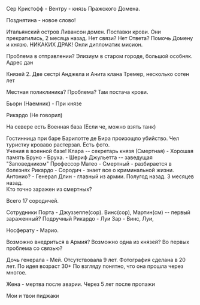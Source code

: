 Сер Кристофф - Вентру - князь Пражского Домена.

Позднятина - новое слово!


Итальянский остров Ливансон домен. Поставки крови. Они прекратились, 2 месяца назад. Нет связи? Нет Ответа? Помочь Домену и князю. НИКАКИХ ДРАК! Онли дипломатик мисион. 

Проблема в отправлении? Элизиум в старом городе, большой особняк. Адрес дан

Князей 2. Две сестрі Анджела и Анита клана Тремер, несколько сотен лет 

Местная поликлиника? Проблема? Там постача крови.

Бьорн (Наемник) - При князе

Рикардо (Не говорил) 

На севере есть Военная база (Если че, можно взять танк)

Гостинница при баре Барилотте де Бира произощло убийство. Чел туристку кроваво растерзал. Есть фото.   
Учения в военной базе! 
Клара -- секретарь князя (Смертная) - Хорошая память 
Бруно - Бруха. - Шериф
Джульетта -- заведущая "Заповедником"
Профессор Матео - Смертный - разбирается в болезнях
Рикардо - Сородич - знает все о криминальной жизни.
Антонио? - 
Генерал Длин - главный из армии. Полугод назад. 3 месяцев назад.  
Кто точно заражен из смертных?


Всего 17 сородичей. 

Сотрудники Порта - Джуззеппе(сор). Винс(сор), Мартин(см) -- первый зараженный? 
Подручный Рикардо - Луи
Зар - Винс, Луи, 


Носферату - Марио. 


Возможно внедриться в Армия? 
Возможно одна из князей?
Во первых проблема со связью?

Дочь генерала - Мей. Отсутствовала 9 лет. Фотография сделана в 20 лет. По идея возраст 30+
По взгляду понятно, что она прошла через многое. 



Жена - мертва после аварии. Через 5 лет после пропажи 

Мои и твои пиджаки
